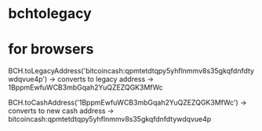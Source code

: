 # bchtolegacy

# for browsers

BCH.toLegacyAddress('bitcoincash:qpmtetdtqpy5yhflnmmv8s35gkqfdnfdtywdqvue4p') -> converts to legacy address -> 1BppmEwfuWCB3mbGqah2YuQZEZQGK3MfWc

BCH.toCashAddress('1BppmEwfuWCB3mbGqah2YuQZEZQGK3MfWc') -> converts to new cash address -> bitcoincash:qpmtetdtqpy5yhflnmmv8s35gkqfdnfdtywdqvue4p